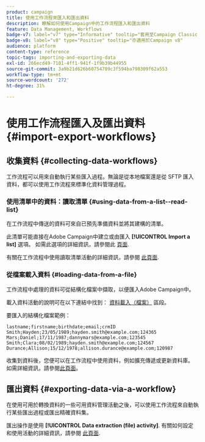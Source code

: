 ```yaml
---
product: campaign
title: 使用工作流程來匯入和匯出資料
description: 瞭解如何使用Campaign中的工作流程匯入和匯出資料
feature: Data Management, Workflows
badge-v7: label="v7" type="Informative" tooltip="套用至Campaign Classic v7"
badge-v8: label="v8" type="Positive" tooltip="亦適用於Campaign v8"
audience: platform
content-type: reference
topic-tags: importing-and-exporting-data
exl-id: 266ecd49-7101-4ff1-941f-1f9b39b44955
source-git-commit: 3a9b21d626b60754789c3f594ba798309f62a553
workflow-type: tm+mt
source-wordcount: '272'
ht-degree: 31%

---
```


# 使用工作流程匯入及匯出資料 {#import-export-workflows}



## 收集資料 {#collecting-data-workflows}

工作流程可以用來自動執行某些匯入過程。無論是從本地檔案還是從 SFTP 匯入資料，都可以使用工作流程來標準化資料管理過程。

### 使用清單中的資料：讀取清單 {#using-data-from-a-list--read-list}

在工作流程中傳送的資料可來自已預先準備資料並將其建構的清單。

此清單可能直接在Adobe Campaign中建立或由匯入 **[!UICONTROL Import a list]** 選項。 如需此選項的詳細資訊，請參閱此 [頁面](../../platform/using/about-generic-imports-exports.md).

有關在工作流程中使用讀取清單活動的詳細資訊，請參閱 [此頁面](../../workflow/using/read-list.md).

### 從檔案載入資料 {#loading-data-from-a-file}

工作流程中處理的資料可從結構化檔案中擷取，以便匯入Adobe Campaign中。

載入資料活動的說明可在以下連結中找到： [資料載入（檔案）](../../workflow/using/data-loading--file-.md) 區段。

要匯入的結構化檔案範例：

```
lastname;firstname;birthdate;email;crmID
Smith;Hayden;23/05/1989;hayden.smith@example.com;124365
Mars;Daniel;17/11/1987;dannymars@example.com;123545
Smith;Clara;08/02/1989;hayden.smith@example.com;124567
Durance;Allison;15/12/1978;allison.durance@example.com;120987
```

收集到資料後，您便可以在工作流程中使用資料，例如擴充傳遞或更新資料庫。 如需詳細資訊，請參閱[此頁面](../../workflow/using/how-to-use-workflow-data.md)。

## 匯出資料 {#exporting-data-via-a-workflow}

在使用可用於轉換資料的一些可用資料管理活動之後，可以使用工作流程來自動執行某些匯出過程或匯出精確資料集。

匯出操作是使用 **[!UICONTROL Data extraction (file) activity]**. 有關如何設定和使用活動的詳細資訊，請參閱 [此頁面](../../workflow/using/extraction--file-.md).
